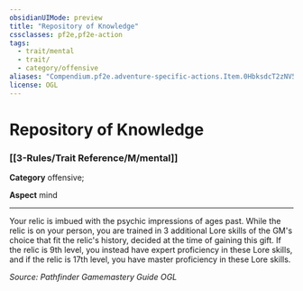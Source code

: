 ```yaml
---
obsidianUIMode: preview
title: "Repository of Knowledge"
cssclasses: pf2e,pf2e-action
tags:
  - trait/mental
  - trait/
  - category/offensive
aliases: "Compendium.pf2e.adventure-specific-actions.Item.0HbksdcT2zNV5CUt"
license: OGL
---
```

# Repository of Knowledge

### [[3-Rules/Trait Reference/M/mental]]

**Category** offensive; 




**Aspect** mind

* * *

Your relic is imbued with the psychic impressions of ages past. While the relic is on your person, you are trained in 3 additional Lore skills of the GM's choice that fit the relic's history, decided at the time of gaining this gift. If the relic is 9th level, you instead have expert proficiency in these Lore skills, and if the relic is 17th level, you have master proficiency in these Lore skills.

*Source: Pathfinder Gamemastery Guide*
*OGL*